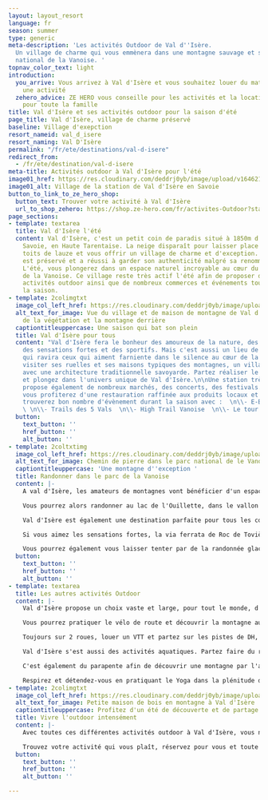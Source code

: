 ```yaml
---
layout: layout_resort
language: fr
season: summer
type: generic
meta-description: 'Les activités Outdoor de Val d''Isère.
  Un village de charme qui vous emmènera dans une montagne sauvage et sublime du parc
  national de la Vanoise. '
topnav_color_text: light
introduction:
  you_arrive: Vous arrivez à Val d'Isère et vous souhaitez louer du matériel ou trouver
    une activité
  zehero_advice: ZE HERO vous conseille pour les activités et la location des équipements
    pour toute la famille
title: Val d'Isère et ses activités outdoor pour la saison d'été
page_title: Val d'Isère, village de charme préservé
baseline: Village d'exepction
resort_nameid: val_d_isere
resort_naming: Val D'Isère
permalink: "/fr/ete/destinations/val-d-isere"
redirect_from:
  - /fr/ete/destination/val-d-isere
meta-title: Activités outdoor à Val d'Isère pour l'été
image01_href: https://res.cloudinary.com/deddrj0yb/image/upload/v1646211895/website/resorts/alpe%20d%27huez/valdisere-00007580_j6d62m.jpg
image01_alt: Village de la station de Val d'Isère en Savoie
button_to_link_to_ze_hero_shop:
  button_text: Trouver votre activité à Val d'Isère
  url_to_shop_zehero: https://shop.ze-hero.com/fr/activites-Outdoor?station=Val+d%27Is%C3%A8re&calessonstype=all&catypegenderlistsummer=all&calessonsactivitytype=all&start-date=
page_sections:
- template: textarea
  title: Val d'Isère l'été
  content: Val d'Isère, c'est un petit coin de paradis situé à 1850m d'altitude en
    Savoie, en Haute Tarentaise. La neige disparaît pour laisser place à tous les
    toits de lauze et vous offrir un village de charme et d'exception. Ce village
    est préservé et a réussi à garder son authenticité malgré sa renommée internationale.
    L'été, vous plongerez dans un espace naturel incroyable au cœur du parc national
    de la Vanoise. Ce village reste très actif l'été afin de proposer de multiples
    activités outdoor ainsi que de nombreux commerces et événements tout au long de
    la saison.
- template: 2colimgtxt
  image_col_left_href: https://res.cloudinary.com/deddrj0yb/image/upload/v1646211895/website/resorts/alpe%20d%27huez/valdisere-00007573_omknxl.jpg
  alt_text_for_image: Vue du village et de maison de montagne de Val d'Isère avec
    de la végétation et la montagne derrière
  captiontitleuppercase: Une saison qui bat son plein
  title: Val d'Isère pour tous
  content: "Val d'Isère fera le bonheur des amoureux de la nature, des grands espaces,
    des sensations fortes et des sportifs. Mais c'est aussi un lieu de calme, de charme
    qui ravira ceux qui aiment farniente dans le silence au cœur de la nature. Partez
    visiter ses ruelles et ses maisons typiques des montagnes, un village chargé d'histoire
    avec une architecture traditionnelle savoyarde. Partez réaliser le tour de 7 chapelles
    et plongez dans l'univers unique de Val d'Isère.\n\nUne station très active qui
    propose également de nombreux marchés, des concerts, des festivals. Pour les gourmands,
    vous profiterez d'une restauration raffinée aux produits locaux et du terroir.\n\nVous
    trouverez bon nombre d'évènement durant la saison avec :  \n\\- E-Bike Festival
    \ \n\\- Trails des 5 Vals  \n\\- High Trail Vanoise  \n\\- Le tour de l'avenir"
  button:
    text_button: ''
    href_button: ''
    alt_button: ''
- template: 2coltxtimg
  image_col_left_href: https://res.cloudinary.com/deddrj0yb/image/upload/v1642749751/website/summer/mac-bart-du-Jpr2srDU-unsplash_jbha8f.jpg
  alt_text_for_image: Chemin de pierre dans le parc national de le Vanoise
  captiontitleuppercase: 'Une montagne d''exception '
  title: Randonner dans le parc de la Vanoise
  content: |-
    A val d'Isère, les amateurs de montagnes vont bénéficier d'un espace de découverte incroyable. Au cœur du parc national de la Vanoise, vous découvrirez une faune et une flore d'exception. Entouré de sommet tel que le Mont Pourri, le Ruitor, la Grande Motte, la Grande Sassière, vous plongerez dans des décors alpins. Partez à la rencontre de chamois et de bouquetins, écoutez les marmottes siffler et apprenez à distinguer la diversité des fleurs de montagnes.

    Vous pourrez alors randonner au lac de l'Ouillette, dans le vallon du Prariond et des Fours. Mais aussi des randonnées plus longues tel que le tour du Mont Pourri, des treks passant sur les sommets de l'Italie et bien d'autres. Si vous désirez randonner et découvrir la montagne, Val d'Isère est une destination idéale. Partez avec un accompagnateur afin d'apprendre encore mieux les secrets des montagnes.

    Val d'Isère est également une destination parfaite pour tous les coureurs de trail. Avec ces évènements de trail incontournable, elle propose également des parcours fléchés pour le trail running. A vous les sentiers !

    Si vous aimez les sensations fortes, la via ferrata de Roc de Tovière et de Plates de la Daille vous emmèneront dans un décor sauvage et vertigineux.

    Vous pourrez également vous laisser tenter par de la randonnée glacière et découvrir une montagne haute en altitude.
  button:
    text_button: ''
    href_button: ''
    alt_button: ''
- template: textarea
  title: Les autres activités Outdoor
  content: |-
    Val d'Isère propose un choix vaste et large, pour tout le monde, d'activité outdoor l'été.

    Vous pourrez pratiquer le vélo de route et découvrir la montagne autrement. Partez grimper le fameux col de l'Iseran, plonger dans la Haute Maurienne. Il existe énormément de boucles sportives, de découvertes qui vous emmèneront également en Italie.

    Toujours sur 2 roues, louer un VTT et partez sur les pistes de DH, d'enduro de Val d'Isère. Vous bénéficierez de 5 remontées mécaniques pour rouler sur les pistes et vous pourrez rejoindre également les pistes de VTT de Tignes. Vivez des sensations fortes tout en découvrant le domaine. Vous pourrez également louer un VTT électrique pour rouler plus loin et plus facilement.

    Val d'Isère s'est aussi des activités aquatiques. Partez faire du rafting, de l'hydrospeed, du canoë-snake et du canyoning. Que ce soit en famille pour les amateurs, vous trouverez des parcours à votre goût.

    C'est également du parapente afin de découvrir une montagne par l'air et d'en voir tous ses sommets.

    Respirez et détendez-vous en pratiquant le Yoga dans la plénitude de la montagne.
- template: 2colimgtxt
  image_col_left_href: https://res.cloudinary.com/deddrj0yb/image/upload/v1646217413/website/resorts/val-d-isere/yann-allegre-F9RlyTq6DCo-unsplash_k1n3ev.jpg
  alt_text_for_image: Petite maison de bois en montagne à Val d'Isère
  captiontitleuppercase: Profitez d'un été de découverte et de partage
  title: Vivre l'outdoor intensément
  content: |-
    Avec toutes ces différentes activités outdoor à Val d'Isère, vous ne pourrez pas vous ennuyer. Cette destination de montagne vous offrira des moments forts en sensation, des découvertes, du partage, des panoramas d'exception, des lieux uniques pour un séjour réussit.

    Trouvez votre activité qui vous plaît, réservez pour vous et toute votre famille. Vous pourrez également louer tout le matériel que vous souhaitez dans les différents magasins de location de Val d'Isère.
  button:
    text_button: ''
    href_button: ''
    alt_button: ''

---
```

